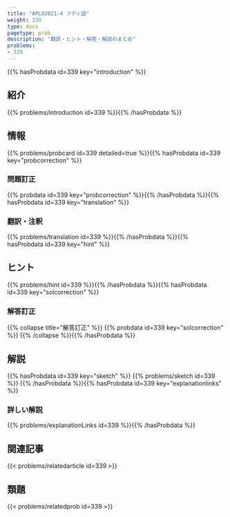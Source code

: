```yaml
---
title: "APLO2021-4 フディ語"
weight: 339
type: docs
pagetype: prob
description: "翻訳・ヒント・解答・解説のまとめ"
problems: 
- 339
---
```


{{% hasProbdata id=339 key="introduction" %}}

## 紹介

{{% problems/introduction id=339 %}}{{% /hasProbdata %}}

## 情報

{{% problems/probcard id=339 detailed=true %}}{{% hasProbdata id=339 key="probcorrection" %}}

### 問題訂正

{{% probdata id=339 key="probcorrection" %}}{{% /hasProbdata %}}{{% hasProbdata id=339 key="translation" %}}

### 翻訳・注釈

{{% problems/translation id=339 %}}{{% /hasProbdata %}}{{% hasProbdata id=339 key="hint" %}}

## ヒント

{{% problems/hint id=339 %}}{{% /hasProbdata %}}{{% hasProbdata id=339 key="solcorrection" %}}

### 解答訂正

{{% collapse title="解答訂正" %}}
{{% probdata id=339 key="solcorrection" %}}
{{% /collapse %}}{{% /hasProbdata %}}

## 解説

{{% hasProbdata id=339 key="sketch" %}}
{{% problems/sketch id=339 %}}
{{% /hasProbdata %}}{{% hasProbdata id=339 key="explanationlinks" %}}

### 詳しい解説

{{% problems/explanationLinks id=339 %}}{{% /hasProbdata %}}

## 関連記事

{{< problems/relatedarticle id=339 >}}

## 類題

{{< problems/relatedprob id=339 >}}

